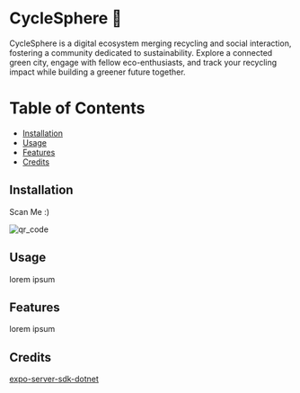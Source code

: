 <h1> CycleSphere 💚</h1>

CycleSphere is a digital ecosystem merging recycling and social interaction, fostering a community dedicated to sustainability. Explore a connected green city, engage with fellow eco-enthusiasts, and track your recycling impact while building a greener future together.

<h1> Table of Contents </h1>

- [Installation](#installation)
- [Usage](#usage)
- [Features](#features)
- [Credits](#credits)

## Installation

Scan Me :)

![qr_code](https://github.com/asdtae/UNIHACK2023/blob/aae724b35eb6b8e41345a007de14490c26b9abb6/expo/cyclesphere/assets/qr.png)


## Usage

lorem ipsum

## Features

lorem ipsum

## Credits

[expo-server-sdk-dotnet](https://github.com/glyphard/expo-server-sdk-dotnet.git)
